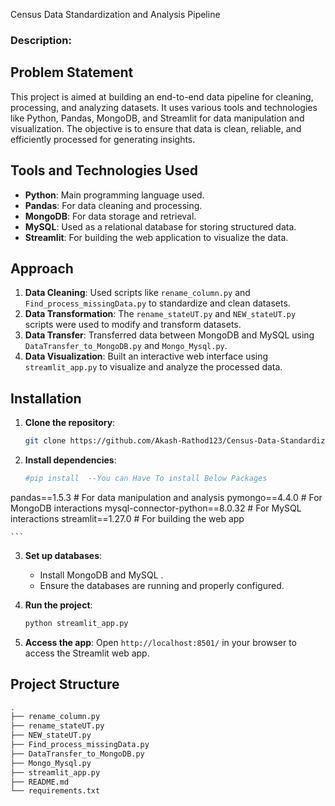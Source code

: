 Census Data Standardization and Analysis Pipeline

### Description:
## Problem Statement
This project is aimed at building an end-to-end data pipeline for cleaning, processing, and analyzing datasets.
 It uses various tools and technologies like Python, Pandas, MongoDB, and Streamlit for data manipulation and visualization.
 The objective is to ensure that data is clean, reliable, and efficiently processed for generating insights.

## Tools and Technologies Used
- **Python**: Main programming language used.
- **Pandas**: For data cleaning and processing.
- **MongoDB**: For data storage and retrieval.
- **MySQL**: Used as a relational database for storing structured data.
- **Streamlit**: For building the web application to visualize the data.


## Approach
1. **Data Cleaning**: Used scripts like `rename_column.py` and `Find_process_missingData.py` to standardize and clean datasets.
2. **Data Transformation**: The `rename_stateUT.py` and `NEW_stateUT.py` scripts were used to modify and transform datasets.
3. **Data Transfer**: Transferred data between MongoDB and MySQL using `DataTransfer_to_MongoDB.py` and `Mongo_Mysql.py`.
4. **Data Visualization**: Built an interactive web interface using `streamlit_app.py` to visualize and analyze the processed data.


## Installation

1. **Clone the repository**:
    ```bash
    git clone https://github.com/Akash-Rathod123/Census-Data-Standardization-and-Analysis-Pipeline.git
    ```
2. **Install dependencies**:
    ```bash
    #pip install  --You can Have To install Below Packages 
pandas==1.5.3          # For data manipulation and analysis
pymongo==4.4.0         # For MongoDB interactions
mysql-connector-python==8.0.32  # For MySQL interactions
streamlit==1.27.0      # For building the web app

    ```
3. **Set up databases**:
    - Install MongoDB and MySQL .
    - Ensure the databases are running and properly configured.
    
4. **Run the project**:
    ```bash
    python streamlit_app.py
    ```

5. **Access the app**: Open `http://localhost:8501/` in your browser to access the Streamlit web app.

## Project Structure

```bash
.
├── rename_column.py
├── rename_stateUT.py
├── NEW_stateUT.py
├── Find_process_missingData.py
├── DataTransfer_to_MongoDB.py
├── Mongo_Mysql.py
├── streamlit_app.py
├── README.md
└── requirements.txt

